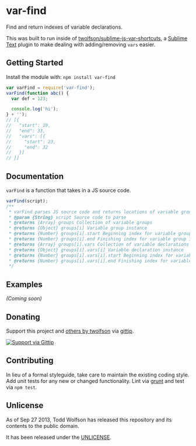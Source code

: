 # var-find

Find and return indexes of variable declarations.

This was built to run inside of [twolfson/sublime-js-var-shortcuts][], a [Sublime Text][] plugin to make dealing with adding/removing `vars` easier.

[twolfson/sublime-js-var-shortcuts]: https://github.com/twolfson/sublime-js-var-shortcuts
[Sublime Text]: http://sublimetext.com/

## Getting Started
Install the module with: `npm install var-find`

```javascript
var varFind = require('var-find');
varFind(function abc() {
  var def = 123;

  console.log('hi');
} + '');
// [{
//   "start": 19,
//   "end": 33,
//   "vars": [{
//     "start": 23,
//     "end": 32
//   }]
// }]
```

## Documentation
`varFind` is a function that takes in a JS source code.

```js
varFind(script);
/**
 * varFind parses JS source code and returns locations of variable groups and declarations
 * @param {String} script Source code to parse
 * @returns {Array} groups Collection of variable groups
 * @returns {Object} groups[i] Variable group instance
 * @returns {Number} groups[i].start Beginning index for variable group instance
 * @returns {Number} groups[i].end Finishing index for variable group instance
 * @returns {Array} groups[i].vars Collection of variable declarations
 * @returns {Object} groups[i].vars[i] Variable declaration instance
 * @returns {Number} groups[i].vars[i].start Beginning index for variable declaration instance
 * @returns {Number} groups[i].vars[i].end Finishing index for variable declaration instance
 */
```

## Examples
_(Coming soon)_

## Donating
Support this project and [others by twolfson][gittip] via [gittip][].

[![Support via Gittip][gittip-badge]][gittip]

[gittip-badge]: https://rawgithub.com/twolfson/gittip-badge/master/dist/gittip.png
[gittip]: https://www.gittip.com/twolfson/

## Contributing
In lieu of a formal styleguide, take care to maintain the existing coding style. Add unit tests for any new or changed functionality. Lint via [grunt](https://github.com/gruntjs/grunt) and test via `npm test`.

## Unlicense
As of Sep 27 2013, Todd Wolfson has released this repository and its contents to the public domain.

It has been released under the [UNLICENSE][].

[UNLICENSE]: UNLICENSE
